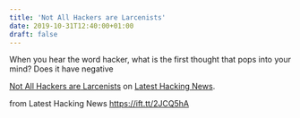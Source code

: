 ```yaml
---
title: 'Not All Hackers are Larcenists'
date: 2019-10-31T12:40:00+01:00
draft: false
---
```


When you hear the word hacker, what is the first thought that pops into your mind? Does it have negative

[Not All Hackers are Larcenists](https://latesthackingnews.com/2019/10/31/not-all-hackers-are-larcenists/) on [Latest Hacking News](https://latesthackingnews.com).

  
  
from Latest Hacking News https://ift.tt/2JCQ5hA